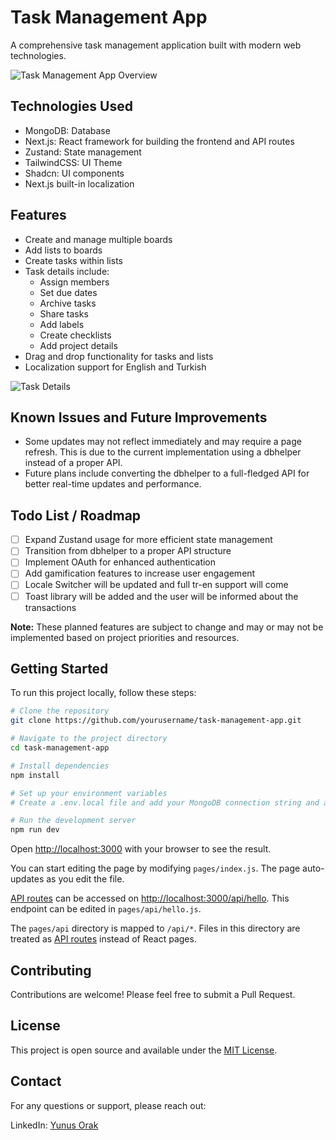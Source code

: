 # Task Management App

A comprehensive task management application built with modern web technologies.

![Task Management App Overview](https://github.com/user-attachments/assets/7c404ce0-7741-47c2-b8cc-091d78d57511)


## Technologies Used

- MongoDB: Database
- Next.js: React framework for building the frontend and API routes
- Zustand: State management
- TailwindCSS: UI Theme
- Shadcn: UI components
- Next.js built-in localization

## Features

- Create and manage multiple boards
- Add lists to boards
- Create tasks within lists
- Task details include:
  - Assign members
  - Set due dates
  - Archive tasks
  - Share tasks
  - Add labels
  - Create checklists
  - Add project details
- Drag and drop functionality for tasks and lists
- Localization support for English and Turkish

![Task Details](https://github.com/user-attachments/assets/bfa37ab7-1086-4403-8914-0d7722058f6a)

## Known Issues and Future Improvements

- Some updates may not reflect immediately and may require a page refresh. This is due to the current implementation using a dbhelper instead of a proper API.
- Future plans include converting the dbhelper to a full-fledged API for better real-time updates and performance.

## Todo List / Roadmap

- [ ] Expand Zustand usage for more efficient state management
- [ ] Transition from dbhelper to a proper API structure
- [ ] Implement OAuth for enhanced authentication
- [ ] Add gamification features to increase user engagement
- [ ] Locale Switcher will be updated and full tr-en support will come
- [ ] Toast library will be added and the user will be informed about the transactions

**Note:** These planned features are subject to change and may or may not be implemented based on project priorities and resources.

## Getting Started

To run this project locally, follow these steps:

```bash
# Clone the repository
git clone https://github.com/yourusername/task-management-app.git

# Navigate to the project directory
cd task-management-app

# Install dependencies
npm install

# Set up your environment variables
# Create a .env.local file and add your MongoDB connection string and any other necessary variables

# Run the development server
npm run dev
```

Open [http://localhost:3000](http://localhost:3000) with your browser to see the result.

You can start editing the page by modifying `pages/index.js`. The page auto-updates as you edit the file.

[API routes](https://nextjs.org/docs/api-routes/introduction) can be accessed on [http://localhost:3000/api/hello](http://localhost:3000/api/hello). This endpoint can be edited in `pages/api/hello.js`.

The `pages/api` directory is mapped to `/api/*`. Files in this directory are treated as [API routes](https://nextjs.org/docs/api-routes/introduction) instead of React pages.

## Contributing

Contributions are welcome! Please feel free to submit a Pull Request.

## License

This project is open source and available under the [MIT License](LICENSE).

## Contact

For any questions or support, please reach out:

LinkedIn: [Yunus Orak](https://www.linkedin.com/in/yunus-orak-258209157/)
